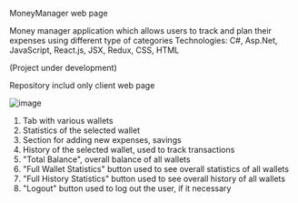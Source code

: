 MoneyManager web page

Money manager application which allows users to track and plan their expenses using different type of categories
Technologies: C#, Asp.Net, JavaScript, React.js, JSX, Redux, CSS, HTML

(Project under development)


Repository includ only client web page

![image](https://user-images.githubusercontent.com/72601059/226449146-54e9e5fc-40ff-41b6-8f85-8bb69a95d64f.png)

1. Tab with various wallets
2. Statistics of the selected wallet
3. Section for adding new expenses, savings
4. History of the selected wallet, used to track transactions
5. "Total Balance", overall balance of all wallets
6. "Full Wallet Statistics" button used to see overall statistics of all wallets
7. "Full History Statistics" button used to see overall history of all wallets
8. "Logout" button used to log out the user, if it necessary
